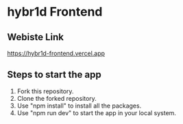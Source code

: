 # hybr1d Frontend


## Webiste Link
   https://hybr1d-frontend.vercel.app
   
## Steps to start the app
   1. Fork this repository.
   2. Clone the forked repository.
   3. Use "npm install" to install all the packages.
   4. Use "npm run dev" to start the app in your local system.
